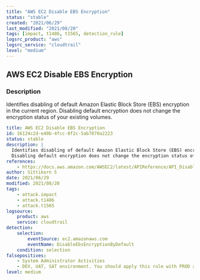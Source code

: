 ```yaml
---
title: "AWS EC2 Disable EBS Encryption"
status: "stable"
created: "2021/06/29"
last_modified: "2021/08/20"
tags: [impact, t1486, t1565, detection_rule]
logsrc_product: "aws"
logsrc_service: "cloudtrail"
level: "medium"
---
```


## AWS EC2 Disable EBS Encryption

### Description

Identifies disabling of default Amazon Elastic Block Store (EBS) encryption in the current region.
Disabling default encryption does not change the encryption status of your existing volumes.


```yml
title: AWS EC2 Disable EBS Encryption
id: 16124c2d-e40b-4fcc-8f2c-5ab7870a2223
status: stable
description: |
  Identifies disabling of default Amazon Elastic Block Store (EBS) encryption in the current region.
  Disabling default encryption does not change the encryption status of your existing volumes.
references:
    - https://docs.aws.amazon.com/AWSEC2/latest/APIReference/API_DisableEbsEncryptionByDefault.html
author: Sittikorn S
date: 2021/06/29
modified: 2021/08/20
tags:
    - attack.impact
    - attack.t1486
    - attack.t1565
logsource:
    product: aws
    service: cloudtrail
detection:
    selection:
        eventSource: ec2.amazonaws.com
        eventName: DisableEbsEncryptionByDefault
    condition: selection
falsepositives:
    - System Administrator Activities
    - DEV, UAT, SAT environment. You should apply this rule with PROD account only.
level: medium

```
